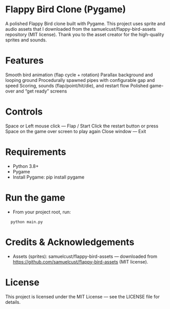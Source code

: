 # Flappy Bird Clone (Pygame)

A polished Flappy Bird clone built with Pygame.
This project uses sprite and audio assets that I downloaded from the samuelcust/flappy-bird-assets repository (MIT license). Thank you to the asset creator for the high-quality sprites and sounds.

# Features
Smooth bird animation (flap cycle + rotation)
Parallax background and looping ground
Procedurally spawned pipes with configurable gap and speed
Scoring, sounds (flap/point/hit/die), and restart flow
Polished game-over and “get ready” screens

# Controls
Space or Left mouse click — Flap / Start
Click the restart button or press Space on the game over screen to play again
Close window — Exit

# Requirements
- Python 3.8+
- Pygame
- Install Pygame:
pip install pygame

# Run the game
- From your project root, run:
<pre>
  <code>python main.py</code>
</pre>

# Credits & Acknowledgements
- Assets (sprites): samuelcust/flappy-bird-assets — downloaded from https://github.com/samuelcust/flappy-bird-assets (MIT license).

# License
This project is licensed under the MIT License — see the LICENSE file for details.
